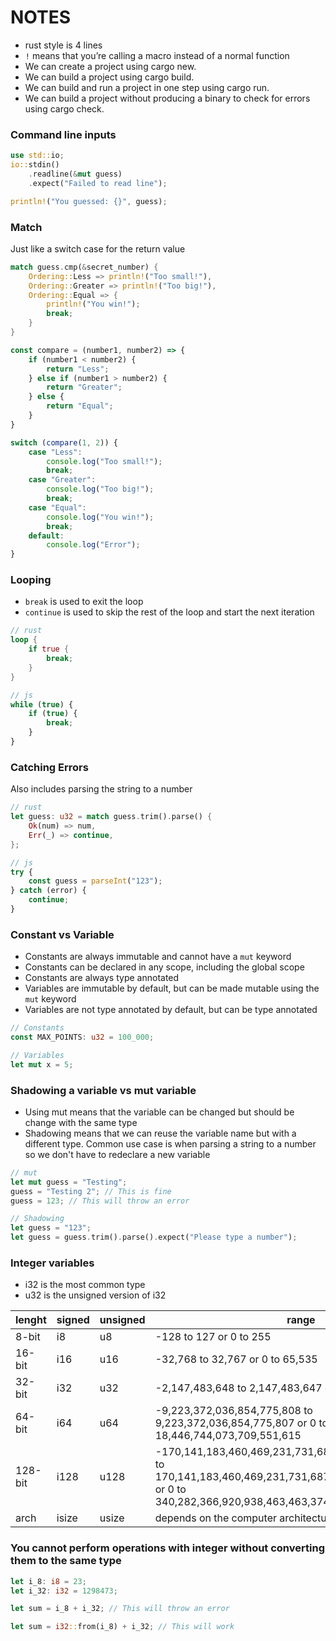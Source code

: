 # NOTES
- rust style is 4 lines
- ```!``` means that you’re calling a macro instead of a normal function 
- We can create a project using cargo new.
- We can build a project using cargo build.
- We can build and run a project in one step using cargo run.
- We can build a project without producing a binary to check for errors using cargo check.

### Command line inputs
``` rust
use std::io;
io::stdin()
    .readline(&mut guess)
    .expect("Failed to read line");

println!("You guessed: {}", guess);
```

### Match
Just like a switch case for the return value 
``` rust
match guess.cmp(&secret_number) {
    Ordering::Less => println!("Too small!"),
    Ordering::Greater => println!("Too big!"),
    Ordering::Equal => {
        println!("You win!");
        break;
    }
}
```

``` js
const compare = (number1, number2) => {
    if (number1 < number2) {
        return "Less";
    } else if (number1 > number2) {
        return "Greater";
    } else {
        return "Equal";
    }
}

switch (compare(1, 2)) {
    case "Less":
        console.log("Too small!");
        break;
    case "Greater":
        console.log("Too big!");
        break;
    case "Equal":
        console.log("You win!");
        break;
    default:
        console.log("Error");
}

```

### Looping
- ```break``` is used to exit the loop
- ```continue``` is used to skip the rest of the loop and start the next iteration
``` rust
// rust
loop {
    if true {
        break;
    }
}
```

``` js
// js
while (true) {
    if (true) {
        break;
    }
}
```


### Catching Errors
Also includes parsing the string to a number
``` rust
// rust
let guess: u32 = match guess.trim().parse() {
    Ok(num) => num,
    Err(_) => continue,
};
```

``` js
// js
try {
    const guess = parseInt("123");
} catch (error) {
    continue;
}
```

### Constant vs Variable
- Constants are always immutable and cannot have a ```mut``` keyword
- Constants can be declared in any scope, including the global scope
- Constants are always type annotated
- Variables are immutable by default, but can be made mutable using the ```mut``` keyword
- Variables are not type annotated by default, but can be type annotated

``` rust
// Constants
const MAX_POINTS: u32 = 100_000;

// Variables
let mut x = 5;
```

### Shadowing a variable vs mut variable
- Using mut means that the variable can be changed but should be change with the same type
- Shadowing means that we can reuse the variable name but with a different type. Common use case is when parsing a string to a number so we don't have to redeclare a new variable
``` rust
// mut
let mut guess = "Testing";
guess = "Testing 2"; // This is fine
guess = 123; // This will throw an error

// Shadowing
let guess = "123";
let guess = guess.trim().parse().expect("Please type a number");
```

### Integer variables
- i32 is the most common type
- u32 is the unsigned version of i32

| lenght | signed | unsigned | range |
|--------|--------|----------|-------|
| 8-bit  | i8     | u8       | -128 to 127 or 0 to 255 |
| 16-bit | i16    | u16      | -32,768 to 32,767 or 0 to 65,535 |
| 32-bit | i32    | u32      | -2,147,483,648 to 2,147,483,647 or 0 to 4,294,967,295 |
| 64-bit | i64    | u64      | -9,223,372,036,854,775,808 to 9,223,372,036,854,775,807 or 0 to 18,446,744,073,709,551,615 |
| 128-bit | i128  | u128     | -170,141,183,460,469,231,731,687,303,715,884,105,728 to 170,141,183,460,469,231,731,687,303,715,884,105,727 or 0 to 340,282,366,920,938,463,463,374,607,431,768,211,455 |
| arch   | isize  | usize    | depends on the computer architecture |

### You cannot perform operations with integer without converting them to the same type
``` rust
let i_8: i8 = 23;
let i_32: i32 = 1298473;

let sum = i_8 + i_32; // This will throw an error

let sum = i32::from(i_8) + i_32; // This will work
```
